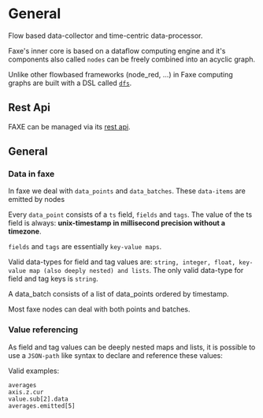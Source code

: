 # General

Flow based data-collector and time-centric data-processor.

Faxe's inner core is based on a dataflow computing engine and it's components also called `nodes` can be
freely combined into an acyclic graph.

Unlike other flowbased frameworks (node_red, ...) in Faxe computing graphs are built with a DSL called [`dfs`](dfs_script_language/index.md). 


## Rest Api

FAXE can be managed via its [rest api](./faxe_rest_api.html).


## General

### Data in faxe

In faxe we deal with `data_points` and `data_batches`. These `data-items` are emitted by nodes 

Every `data_point` consists of a `ts` field, `fields` and `tags`.
The value of the ts field is always: **unix-timestamp in millisecond precision without a timezone**.

`fields` and `tags` are essentially `key-value maps`.

Valid data-types for field and tag values are: `string, integer, float, key-value map (also deeply nested) and lists`. 
The only valid data-type for field and tag keys is `string`.

A data_batch consists of a list of data_points ordered by timestamp.

Most faxe nodes can deal with both points and batches. 

### Value referencing


As field and tag values can be deeply nested maps and lists, it is possible to use a `JSON-path` like syntax
to declare and reference these values:

Valid examples:

    averages
    axis.z.cur
    value.sub[2].data
    averages.emitted[5]
